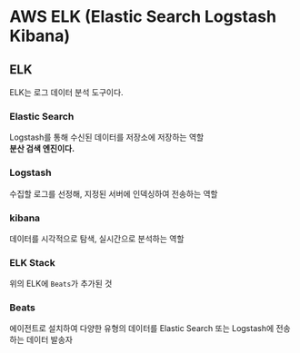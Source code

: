 # AWS ELK (Elastic Search Logstash Kibana)

## ELK
ELK는 로그 데이터 분석 도구이다.

### Elastic Search
Logstash를 통해 수신된 데이터를 저장소에 저장하는 역할  
**분산 검색 엔진이다.**

### Logstash
수집할 로그를 선정해, 지정된 서버에 인덱싱하여 전송하는 역할

### kibana
데이터를 시각적으로 탐색, 실시간으로 분석하는 역할

### ELK Stack
위의 ELK에 `Beats`가 추가된 것

### Beats
에이전트로 설치하여 다양한 유형의 데이터를 Elastic Search 또는 Logstash에 전송하는 데이터 발송자
